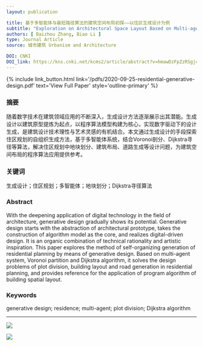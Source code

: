 ```yaml
---
layout: publication

title: 基于多智能体与最短路径算法的建筑空间布局初探——以住区生成设计为例
subtitle: "Exploration on Architectural Space Layout Based on Multi-agent and Dijkstra Algorithm: A Case of the Residence Generative Design"
authors: [ Baizhou Zhang, Biao Li ]
type: Journal Article
source: 城市建筑 Urbanism and Architecture

DOI: CNKI
DOI_link: https://kns.cnki.net/kcms2/article/abstract?v=hmawDzFpZzRSgjcIUAJn0QbD5budRvqT1nvWwKehycP4wuxm0_C8ESZ5tFrw202q9Pp3tp1NATdOtLHmafFbQn0hwEI86RiKGOcYDPL8ZG40fAGJ48QpY9oTtOZjQQR3ewIBUbyEjpjb44o8PlISbjRGzlQw5r_eqzWxMI5FgjgwA0Xij-ITiixdbP_cBDPn&uniplatform=NZKPT&language=CHS
---
```


{% include link_button.html link='/pdfs/2020-09-25-residential-generative-design.pdf' text='View Full Paper' style='outline-primary' %}

### 摘要

随着数字技术在建筑领域应用的不断深入，生成设计方法逐渐展示出其潜能。生成设计以建筑原型提炼为起点，以程序算法模型构建为核心，实现数字驱动下的设计生成，是建筑设计技术理性与艺术灵感的有机结合。本文通过生成设计的手段探索住区规划的自组织生成方法，基于多智能体系统，结合Voronoi剖分、Dijkstra寻径等算法，解决住区规划中地块划分、建筑布局、道路生成等设计问题，为建筑空间布局的程序算法应用提供参考。

### 关键词

生成设计；住区规划；多智能体；地块划分；Dijkstra寻径算法

### Abstract

With the deepening application of digital technology in the field of architecture, generative design gradually shows its
potential. Generative design starts with the abstraction of architectural prototype, takes the construction of algorithm
model as the core, and realizes digital-driven design. It is an organic combination of technical rationality and
artistic inspiration. This paper explores the method of self-organizing generation of residential planning by means of
generative design. Based on multi-agent system, Voronoi partition and Dijkstra algorithm, it solves the design problems
of plot division, building layout and road generation in residential planning, and provides reference for the
application of program algorithm of building spatial layout.

### Keywords

generative design; residence; multi-agent; plot division; Dijkstra algorithm

---

![](https://archialgo-com-sources.oss-cn-hangzhou.aliyuncs.com/images/2020-09-25-mas-dijkstra-residential-union.jpg)

![](https://archialgo-com-sources.oss-cn-hangzhou.aliyuncs.com/images/2020-09-25-mas-dijkstra-residential-fig10.jpg)